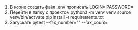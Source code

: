 1. В корне создать файл .env прописать
LOGIN=
PASSWORD=
2. Перейти в папку с проектом
python3 -m venv venv
source venv/bin/activate
pip install -r requirements.txt
3. Запускать
pytest --fax_number="" --fax_count= 